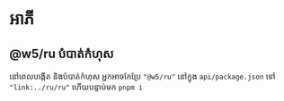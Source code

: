 # អាភី

## @w5/ru បំបាត់កំហុស

នៅពេលបង្កើត និងបំបាត់កំហុស អ្នកអាចកែប្រែ `"@w5/ru"` នៅក្នុង `api/package.json` ទៅ `"link:../ru/ru"` ហើយបន្ទាប់មក `pnpm i`
